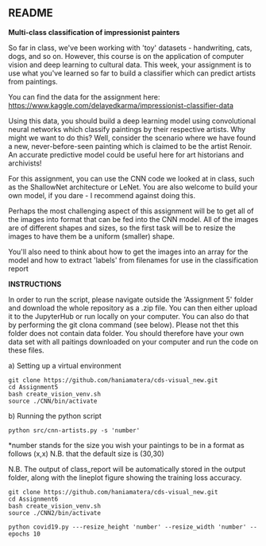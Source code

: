 ## README ##

__Multi-class classification of impressionist painters__


So far in class, we've been working with 'toy' datasets - handwriting, cats, dogs, and so on. However, this course is on the application of computer vision and deep learning to cultural data. This week, your assignment is to use what you've learned so far to build a classifier which can predict artists from paintings.



You can find the data for the assignment here: https://www.kaggle.com/delayedkarma/impressionist-classifier-data



Using this data, you should build a deep learning model using convolutional neural networks which classify paintings by their respective artists. Why might we want to do this? Well, consider the scenario where we have found a new, never-before-seen painting which is claimed to be the artist Renoir. An accurate predictive model could be useful here for art historians and archivists!



For this assignment, you can use the CNN code we looked at in class, such as the ShallowNet architecture or LeNet. You are also welcome to build your own model, if you dare - I recommend against doing this.



Perhaps the most challenging aspect of this assignment will be to get all of the images into format that can be fed into the CNN model. All of the images are of different shapes and sizes, so the first task will be to resize the images to have them be a uniform (smaller) shape.



You'll also need to think about how to get the images into an array for the model and how to extract 'labels' from filenames for use in the classification report

__INSTRUCTIONS__

In order to run the script, please navigate outside the 'Assignment 5' folder and download the whole repository as a .zip file. You can then either upload it to the JupyterHub or run locally on your computer. You can also do that by performing the git clona command (see below). 
Please not thet this folder does not contain data folder. You should therefore have your own data set with all paitings downloaded on your computer and run the code on these files. 


a) Setting up a virtual environment 
```
git clone https://github.com/haniamatera/cds-visual_new.git
cd Assignment5 
bash create_vision_venv.sh
source ./CNN/bin/activate 
```

b) Running the python script 
```
python src/cnn-artists.py -s 'number' 
```

*number stands for the size you wish your paintings to be in a format as follows (x,x) N.B. that the default size is (30,30)

N.B. The output of class_report will be automatically stored in the output folder, along with the lineplot figure showing the training loss accuracy.

```
git clone https://github.com/haniamatera/cds-visual_new.git
cd Assignment6
bash create_vision_venv.sh
source ./CNN2/bin/activate 
```
```
python covid19.py ---resize_height 'number' --resize_width 'number' --epochs 10

```
